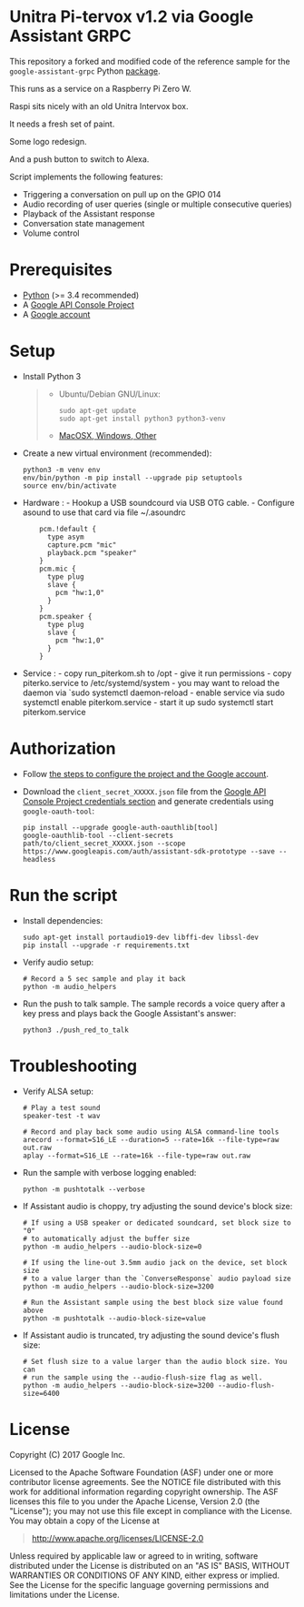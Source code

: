 Unitra Pi-tervox v1.2 via Google Assistant GRPC
================================================

This repository a forked and modified code of the reference sample for
the `google-assistant-grpc` Python
[package](https://pypi.python.org/pypi/google-assistant-grpc).

This runs as a service on a Raspberry Pi Zero W.

Raspi sits nicely with an old Unitra Intervox box.

It needs a fresh set of paint.

Some logo redesign.

And a push button to switch to Alexa.

Script implements the following features:

-   Triggering a conversation on pull up on the GPIO 014
-   Audio recording of user queries (single or multiple consecutive
    queries)
-   Playback of the Assistant response
-   Conversation state management
-   Volume control

Prerequisites
=============

-   [Python](https://www.python.org/) (\>= 3.4 recommended)
-   A [Google API Console
    Project](https://console.developers.google.com)
-   A [Google account](https://myaccount.google.com/)

Setup
=====

-   Install Python 3

    > -   Ubuntu/Debian GNU/Linux:
    >
    >         sudo apt-get update
    >         sudo apt-get install python3 python3-venv
    >
    > -   [MacOSX, Windows, Other](https://www.python.org/downloads/)

-   Create a new virtual environment (recommended):

        python3 -m venv env
        env/bin/python -m pip install --upgrade pip setuptools
        source env/bin/activate

-   Hardware
    :   -   Hookup a USB soundcourd via USB OTG cable.
        -   Configure asound to use that card via file \~/.asoundrc

            
            pcm.!default {
              type asym
              capture.pcm "mic"
              playback.pcm "speaker"
            }
            pcm.mic {
              type plug
              slave {
                pcm "hw:1,0"
              }
            }
            pcm.speaker {
              type plug
              slave {
                pcm "hw:1,0"
              }
            }
            

-   Service
    :   -   copy run\_piterkom.sh to /opt
        -   give it run permissions
        -   copy piterko.service to /etc/systemd/system
        -   you may want to reload the daemon via \`sudo systemctl
            daemon-reload
        -   enable service via sudo systemctl enable piterkom.service
        -   start it up sudo systemctl start piterkom.service

Authorization
=============

-   Follow [the steps to configure the project and the Google
    account](https://developers.google.com/assistant/sdk/prototype/getting-started-other-platforms/config-dev-project-and-account).
-   Download the `client_secret_XXXXX.json` file from the [Google API
    Console Project credentials
    section](https://console.developers.google.com/apis/credentials) and
    generate credentials using `google-oauth-tool`:

        pip install --upgrade google-auth-oauthlib[tool]
        google-oauthlib-tool --client-secrets path/to/client_secret_XXXXX.json --scope https://www.googleapis.com/auth/assistant-sdk-prototype --save --headless

Run the script
==============

-   Install dependencies:

        sudo apt-get install portaudio19-dev libffi-dev libssl-dev
        pip install --upgrade -r requirements.txt

-   Verify audio setup:

        # Record a 5 sec sample and play it back
        python -m audio_helpers

-   Run the push to talk sample. The sample records a voice query after
    a key press and plays back the Google Assistant's answer:

        python3 ./push_red_to_talk


Troubleshooting
===============

-   Verify ALSA setup:

        # Play a test sound
        speaker-test -t wav

        # Record and play back some audio using ALSA command-line tools
        arecord --format=S16_LE --duration=5 --rate=16k --file-type=raw out.raw
        aplay --format=S16_LE --rate=16k --file-type=raw out.raw

-   Run the sample with verbose logging enabled:

        python -m pushtotalk --verbose

-   If Assistant audio is choppy, try adjusting the sound device's block
    size:

        # If using a USB speaker or dedicated soundcard, set block size to "0"
        # to automatically adjust the buffer size
        python -m audio_helpers --audio-block-size=0

        # If using the line-out 3.5mm audio jack on the device, set block size
        # to a value larger than the `ConverseResponse` audio payload size
        python -m audio_helpers --audio-block-size=3200

        # Run the Assistant sample using the best block size value found above
        python -m pushtotalk --audio-block-size=value

-   If Assistant audio is truncated, try adjusting the sound device's
    flush size:

        # Set flush size to a value larger than the audio block size. You can
        # run the sample using the --audio-flush-size flag as well.
        python -m audio_helpers --audio-block-size=3200 --audio-flush-size=6400

License
=======

Copyright (C) 2017 Google Inc.

Licensed to the Apache Software Foundation (ASF) under one or more
contributor license agreements. See the NOTICE file distributed with
this work for additional information regarding copyright ownership. The
ASF licenses this file to you under the Apache License, Version 2.0 (the
"License"); you may not use this file except in compliance with the
License. You may obtain a copy of the License at

> <http://www.apache.org/licenses/LICENSE-2.0>

Unless required by applicable law or agreed to in writing, software
distributed under the License is distributed on an "AS IS" BASIS,
WITHOUT WARRANTIES OR CONDITIONS OF ANY KIND, either express or implied.
See the License for the specific language governing permissions and
limitations under the License.
